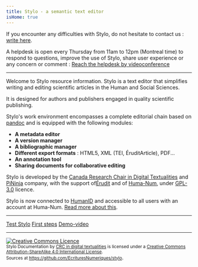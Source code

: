 ```yaml
---
title: Stylo - a semantic text editor
isHome: true
---
```



<alert-block heading="📢 New update!">

If you encounter any difficulties with Stylo, do not hesitate to contact us : [write here](mailto:crc.ecrituresnumeriques@gmail.com).

</alert-block>

A helpdesk is open every Thursday from 11am to 12pm (Montreal time) to respond to questions, improve the use of Stylo, share user experience or any concern or comment : <a class="btn btn-info" href="https://meet.jit.si/stylo" role="button">Reach the helpdesk by videoconference</a>

---

Welcome to Stylo resource information. Stylo is a text editor that simplifies writing and editing scientific articles in the Human and Social Sciences.

It is designed for authors and publishers engaged in quality scientific publishing.

Stylo's work environment encompasses a complete editorial chain based on [pandoc](https://pandoc.org/) and is equipped with the following modules: 

- **A metadata editor**
- **A version manager**
- **A bibliographic manager**
- **Different export formats** : HTML5, XML (TEI, ÉruditArticle), PDF...
- **An annotation tool**
- **Sharing documents for collaborative editing**

Stylo is developed by the [Canada Research Chair in Digital Textualities](https://ecrituresnumeriques.ca/en/) and [PiNinja](https://3.14159.ninja/) company, with the support of[Érudit](https://www.erudit.org/en/) and of [Huma-Num](https://www.huma-num.fr/), under [GPL-3.0](https://github.com/EcrituresNumeriques/stylo/blob/master/LICENSE) licence.

Stylo is now connected to [HumanID](https://humanid.huma-num.fr/) and accessible to all users with an account at Huma-Num. [Read more about this](https://humanum.hypotheses.org/6311).

---

<a class="btn btn-info" href="https://stylo.huma-num.fr" role="button">Test Stylo</a> <a class="btn btn-info" href="pages/firststeps.md" role="button">First steps</a> <a class="btn btn-info" href="https://ia601400.us.archive.org/16/items/stylo_202009/Stylo.mp4" role="button">Demo-video</a>

---

<a rel="license" href="http://creativecommons.org/licenses/by-sa/4.0/"><img alt="Creative Commons Licence" style="border-width:0" src="https://i.creativecommons.org/l/by-sa/4.0/88x31.png" /></a><br /><small><span xmlns:dct="http://purl.org/dc/terms/" property="dct:title">Stylo Documentation</span> by <a xmlns:cc="http://creativecommons.org/ns#" href="http://ecrituresnumeriques.ca/" property="cc:attributionName" rel="cc:attributionURL">CRC in digital textualities</a> is licensed under a <a rel="license" href="http://creativecommons.org/licenses/by-sa/4.0/">Creative Commons Attribution-ShareAlike 4.0 International License</a>. <br />Sources at <a xmlns:dct="http://purl.org/dc/terms/" href="https://github.com/EcrituresNumeriques/stylo/tree/master/docs" rel="dct:source">https://github.com/EcrituresNumeriques/stylo</a></small>.
